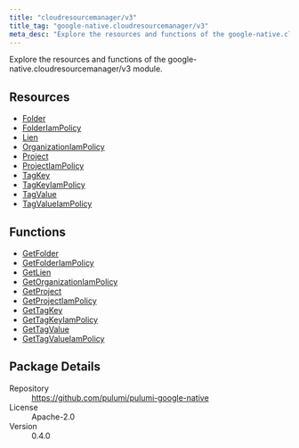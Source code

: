 ```yaml
---
title: "cloudresourcemanager/v3"
title_tag: "google-native.cloudresourcemanager/v3"
meta_desc: "Explore the resources and functions of the google-native.cloudresourcemanager/v3 module."
---
```


<!-- WARNING: this file was generated by Pulumi Docs Generator. -->
<!-- Do not edit by hand unless you're certain you know what you are doing! -->

Explore the resources and functions of the google-native.cloudresourcemanager/v3 module.

<h2 id="resources">Resources</h2>
<ul class="api">
    <li><a href="folder" title="Folder"><span class="symbol resource"></span>Folder</a></li>
    <li><a href="folderiampolicy" title="FolderIamPolicy"><span class="symbol resource"></span>FolderIamPolicy</a></li>
    <li><a href="lien" title="Lien"><span class="symbol resource"></span>Lien</a></li>
    <li><a href="organizationiampolicy" title="OrganizationIamPolicy"><span class="symbol resource"></span>OrganizationIamPolicy</a></li>
    <li><a href="project" title="Project"><span class="symbol resource"></span>Project</a></li>
    <li><a href="projectiampolicy" title="ProjectIamPolicy"><span class="symbol resource"></span>ProjectIamPolicy</a></li>
    <li><a href="tagkey" title="TagKey"><span class="symbol resource"></span>TagKey</a></li>
    <li><a href="tagkeyiampolicy" title="TagKeyIamPolicy"><span class="symbol resource"></span>TagKeyIamPolicy</a></li>
    <li><a href="tagvalue" title="TagValue"><span class="symbol resource"></span>TagValue</a></li>
    <li><a href="tagvalueiampolicy" title="TagValueIamPolicy"><span class="symbol resource"></span>TagValueIamPolicy</a></li>
</ul>

<h2 id="functions">Functions</h2>
<ul class="api">
    <li><a href="getfolder" title="GetFolder"><span class="symbol function"></span>GetFolder</a></li>
    <li><a href="getfolderiampolicy" title="GetFolderIamPolicy"><span class="symbol function"></span>GetFolderIamPolicy</a></li>
    <li><a href="getlien" title="GetLien"><span class="symbol function"></span>GetLien</a></li>
    <li><a href="getorganizationiampolicy" title="GetOrganizationIamPolicy"><span class="symbol function"></span>GetOrganizationIamPolicy</a></li>
    <li><a href="getproject" title="GetProject"><span class="symbol function"></span>GetProject</a></li>
    <li><a href="getprojectiampolicy" title="GetProjectIamPolicy"><span class="symbol function"></span>GetProjectIamPolicy</a></li>
    <li><a href="gettagkey" title="GetTagKey"><span class="symbol function"></span>GetTagKey</a></li>
    <li><a href="gettagkeyiampolicy" title="GetTagKeyIamPolicy"><span class="symbol function"></span>GetTagKeyIamPolicy</a></li>
    <li><a href="gettagvalue" title="GetTagValue"><span class="symbol function"></span>GetTagValue</a></li>
    <li><a href="gettagvalueiampolicy" title="GetTagValueIamPolicy"><span class="symbol function"></span>GetTagValueIamPolicy</a></li>
</ul>

<h2 id="package-details">Package Details</h2>
<dl class="package-details">
	<dt>Repository</dt>
	<dd><a href="https://github.com/pulumi/pulumi-google-native">https://github.com/pulumi/pulumi-google-native</a></dd>
	<dt>License</dt>
	<dd>Apache-2.0</dd>
	<dt>Version</dt>
	<dd>0.4.0</dd>
</dl>

